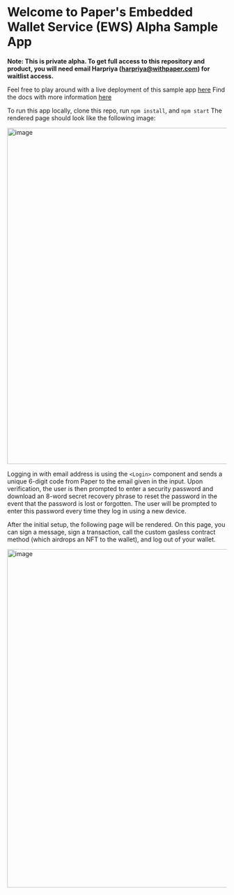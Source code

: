 # Welcome to Paper's Embedded Wallet Service (EWS) Alpha Sample App

**Note: This is private alpha. To get full access to this repository and product, you will need email Harpriya (harpriya@withpaper.com) for waitlist access.**

Feel free to play around with a live deployment of this sample app [here](https://wallet-managed-auth-react-demo-mug0.zeet-paper.zeet.app)
Find the docs with more information [here](https://ews.withpaper.com/docs)

To run this app locally, clone this repo, run `npm install`, and `npm start`
The rendered page should look like the following image:

<img width="770" alt="image" src="https://user-images.githubusercontent.com/44563205/210889009-684723d5-e0c7-40c8-94f2-5b589af0b65b.png">

Logging in with email address is using the `<Login>` component and sends a unique 6-digit code from Paper to the email given in the input. Upon verification, the user is then prompted to enter a security password and download an 8-word secret recovery phrase to reset the password in the event that the password is lost or forgotten. The user will be prompted to enter this password every time they log in using a new device.

After the initial setup, the following page will be rendered. On this page, you can sign a message, sign a transaction, call the custom gasless contract method (which airdrops an NFT to the wallet), and log out of your wallet.

<img width="775" alt="image" src="https://user-images.githubusercontent.com/44563205/210889154-eeb4ce92-f20f-494f-a35f-f043388eb3ff.png">
